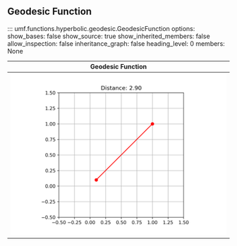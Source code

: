 ## Geodesic Function

<!-- prettier-ignore -->
::: umf.functions.hyperbolic.geodesic.GeodesicFunction
    options:
        show_bases: false
        show_source: true
        show_inherited_members: false
        allow_inspection: false
        inheritance_graph: false
        heading_level: 0
        members: None

|                      Geodesic Function                       |
| :----------------------------------------------------------: |
| ![AngleFunction](../../../extra/images/GeodesicFunction.png) |
